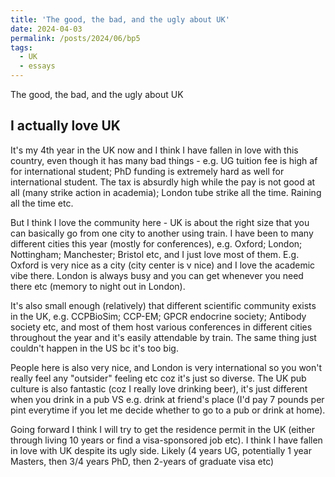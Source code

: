 ```yaml
---
title: 'The good, the bad, and the ugly about UK'
date: 2024-04-03
permalink: /posts/2024/06/bp5
tags:
  - UK
  - essays
---
```


The good, the bad, and the ugly about UK

I actually love UK
------

It's my 4th year in the UK now and I think I have fallen in love with this country, even though it has many bad things - e.g. UG tuition fee is high af for international student; PhD funding is extremely hard as well for international student. The tax is absurdly high while the pay is not good at all (many strike action in academia); London tube strike all the time. Raining all the time etc.

But I think I love the community here - UK is about the right size that you can basically go from one city to another using train. I have been to many different cities this year (mostly for conferences), e.g. Oxford; London; Nottingham; Manchester; Bristol etc, and I just love most of them. E.g. Oxford is very nice as a city (city center is v nice) and I love the academic vibe there. London is always busy and you can get whenever you need there etc (memory to night out in London).

It's also small enough (relatively) that different scientific community exists in the UK, e.g. CCPBioSim; CCP-EM; GPCR endocrine society; Antibody society etc, and most of them host various conferences in different cities throughout the year and it's easily attendable by train. The same thing just couldn't happen in the US bc it's too big.

People here is also very nice, and London is very international so you won't really feel any "outsider" feeling etc coz it's just so diverse. The UK pub culture is also fantastic (coz I really love drinking beer), it's just different when you drink in a pub VS e.g. drink at friend's place (I'd pay 7 pounds per pint everytime if you let me decide whether to go to a pub or drink at home).

Going forward I think I will try to get the residence permit in the UK (either through living 10 years or find a visa-sponsored job etc). I think I have fallen in love with UK despite its ugly side. Likely (4 years UG, potentially 1 year Masters, then 3/4 years PhD, then 2-years of graduate visa etc)

